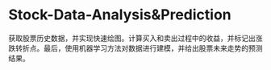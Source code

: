 # Stock-Data-Analysis&Prediction
 获取股票历史数据，并实现快速绘图。计算买入和卖出过程中的收益，并标记出涨跌转折点。最后，使用机器学习方法对数据进行建模，并给出股票未来走势的预测结果。
